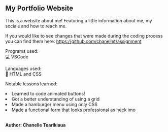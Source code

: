 ## My Portfolio Website

This is a website about me! Featuring a little information about me, my socials and how to reach me.

If you would like to see changes that were made during the coding process you can find them here:
https://github.com/chanellet/assignment

Programs used: <br>
💻 VSCode

Languages used:<br>
🚀 HTML and CSS

Notable lessons learned:
<li>Learned to code animated buttons!
<li>Got a better understanding of using a grid
<li>Made a hamburger menu using only CSS
<li>Made a functional form that looks professional as heck imo
</li><br>

<b>Author: Chanelle Tearikiaua</b>

